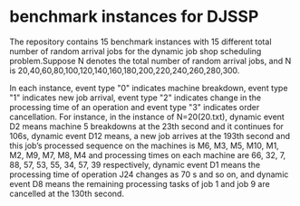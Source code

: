 # benchmark instances for DJSSP
The repository contains 15 benchmark instances with 15 different total number of random arrival jobs for the dynamic job shop scheduling problem.Suppose N denotes the total number of random arrival jobs, and N is 20,40,60,80,100,120,140,160,180,200,220,240,260,280,300.

In each instance, event type "0" indicates machine breakdown, event type "1" indicates new job arrival, event type "2" indicates change in the processing time of an operation and event type "3" indicates order cancellation. For instance, in the instance of N=20(20.txt), dynamic event D2 means machine 5 breakdowns at the 23th second and it continues for 106s, dynamic event D12 means, a new job arrives at the 193th second and this job’s processed sequence on the machines is M6, M3, M5, M10, M1, M2, M9, M7, M8, M4 and processing times on each machine are 66, 32, 7, 88, 57, 53, 55, 34, 57, 39 respectively, dynamic event D1 means the processing time of operation J24 changes as 70 s and so on, and dynamic event D8 means the remaining processing tasks of job 1 and job 9 are cancelled at the 130th second. 

